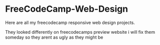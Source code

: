 # FreeCodeCamp-Web-Design
Here are all my freecodecamp responsive web design projects.

They looked differently on freecodecamps preview website i will fix them someday so they arent as ugly as they might be
